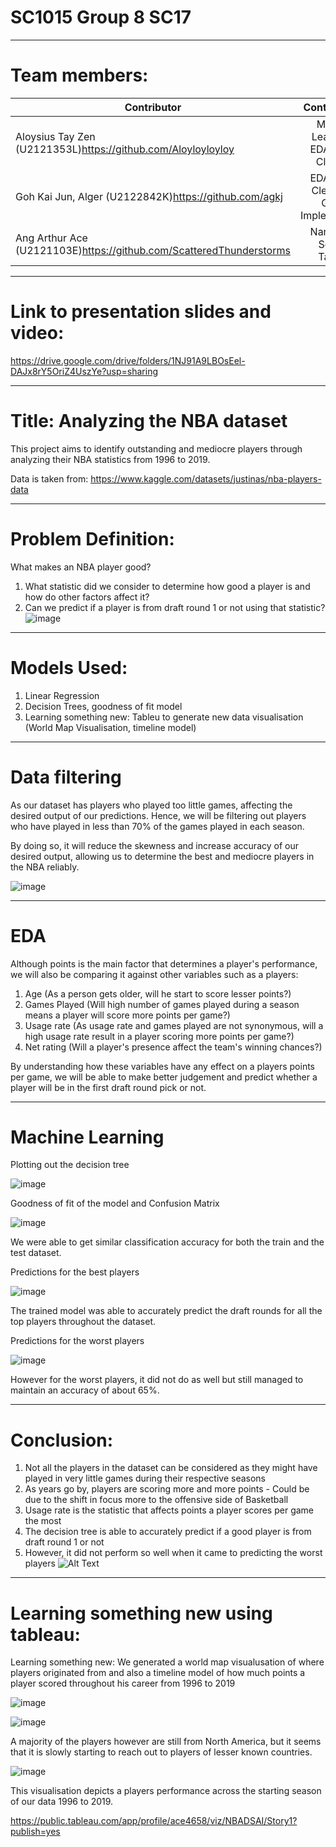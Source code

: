 # SC1015 Group 8 SC17
-----------------------------
# Team members:

| Contributor                                            | Contributions                                                   
| ------------------------------------------------------|:---------------------------------------------------------------:|
| Aloysius Tay Zen (U2121353L)https://github.com/Aloyloyloyloy          | Machine Learning + EDA + Data Cleaning |
| Goh Kai Jun, Alger (U2122842K)https://github.com/agkj                  | EDA + Data Cleaning + Github Implementation                    
| Ang Arthur Ace  (U2121103E)https://github.com/ScatteredThunderstorms  | Narration + Script + Tableau                                             | 

-----------------------------

# Link to presentation slides and video: 

https://drive.google.com/drive/folders/1NJ91A9LBOsEel-DAJx8rY5OriZ4UszYe?usp=sharing

-----------------------------

# Title: Analyzing the NBA dataset

This project aims to identify outstanding and mediocre players through analyzing their NBA statistics from 1996 to 2019. 

Data is taken from: https://www.kaggle.com/datasets/justinas/nba-players-data

-----------------------------

# Problem Definition:
What makes an NBA player good?
1. What statistic did we consider to determine how good a player is and how do other factors affect it?
2. Can we predict if a player is from draft round 1 or not using that statistic?
![image](https://user-images.githubusercontent.com/39144132/164891284-d47b3686-e549-44d2-af38-b7add91546f3.png)



-----------------------------

# Models Used:
1. Linear Regression
2. Decision Trees, goodness of fit model
3. Learning something new: Tableu to generate new data visualisation (World Map Visualisation, timeline model)

-----------------------------
# Data filtering

As our dataset has players who played too little games, affecting the desired output of our predictions. 
Hence, we will be filtering out players who have played in less than 70% of the games played in each season.

By doing so, it will reduce the skewness and increase accuracy of our desired output, allowing us to determine the best and mediocre players in the NBA reliably.

![image](https://user-images.githubusercontent.com/39144132/164891171-e5323d34-1b65-489c-a7b6-fdac6525ff38.png)

-----------------------------
# EDA
Although points is the main factor that determines a player's performance, we will also be comparing it against other variables such as a players:

1. Age (As a person gets older, will he start to score lesser points?)
2. Games Played (Will high number of games played during a season means a player will score more points per game?)
3. Usage rate (As usage rate and games played are not synonymous, will a high usage rate result in a player scoring more points per game?)
4. Net rating (Will a player's presence affect the team's winning chances?)

By understanding how these variables have any effect on a players points per game, we will be able to make better judgement and predict whether a player will be in the first draft round pick or not.

-----------------------------
# Machine Learning
Plotting out the decision tree 

![image](https://user-images.githubusercontent.com/66772395/164964931-a43c0811-7952-43a3-8068-742115f07808.png)


Goodness of fit of the model and Confusion Matrix

![image](https://user-images.githubusercontent.com/66772395/164965441-40edff38-67c5-4b48-82b4-ba501bc3567f.png)


We were able to get similar classification accuracy for both the train and the test dataset.

Predictions for the best players

![image](https://user-images.githubusercontent.com/66772395/164965144-3adeb6a1-3ae0-482e-9f19-8ba61a900d5d.png)


The trained model was able to accurately predict the draft rounds for all the top players throughout the dataset. 

Predictions for the worst players


![image](https://user-images.githubusercontent.com/66772395/164965198-a6450202-e4d5-455a-878f-55b5c99fe6c1.png)

However for the worst players, it did not do as well but still managed to maintain an accuracy of about 65%.

-----------------------------

# Conclusion:
1. Not all the players in the dataset can be considered as they might have played in very little games during their respective seasons
2. As years go by, players are scoring more and more points - Could be due to the shift in focus more to the offensive side of Basketball
3. Usage rate is the statistic that affects points a player scores per game the most
4. The decision tree is able to accurately predict if a good player is from draft round 1 or not
5. However, it did not perform so well when it came to predicting the worst players
![Alt Text](https://media.giphy.com/media/3o7aTnQqygA3TcukFi/giphy.gif)
-----------------------------

# Learning something new using tableau:

Learning something new:
We generated a world map visualusation of where players originated from and also a timeline model of how much points a player scored throughout his career from 1996 to 2019

![image](https://user-images.githubusercontent.com/39144132/164955881-2e5d9643-d1b5-4eb6-b3eb-3a89b4f7fc4d.png)

![image](https://user-images.githubusercontent.com/39144132/164955929-030c3c02-8db6-42ce-a385-82e97743bba6.png)

A majority of the players however are still from North America, but it seems that it is slowly starting to reach out to players of lesser known countries.


![image](https://user-images.githubusercontent.com/39144132/164955895-f7173949-56b8-4d2d-96c3-a69e7bef13c8.png)

This visualisation depicts a players performance across the starting season of our data 1996 to 2019.



https://public.tableau.com/app/profile/ace4658/viz/NBADSAI/Story1?publish=yes



